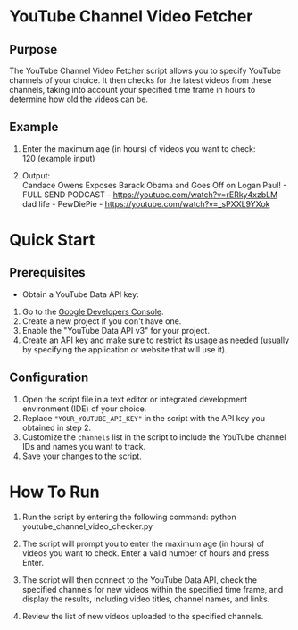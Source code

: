 # YouTube Channel Video Fetcher

## Purpose
The YouTube Channel Video Fetcher script allows you to specify YouTube channels of your choice. It then checks for the latest videos from these channels, taking into account your specified time frame in hours to determine how old the videos can be.

## Example
1. Enter the maximum age (in hours) of videos you want to check:  
120 (example input)

2. Output:    
Candace Owens Exposes Barack Obama and Goes Off on Logan Paul! - FULL SEND PODCAST - https://youtube.com/watch?v=rERky4xzbLM  
dad life - PewDiePie - https://youtube.com/watch?v=_sPXXL9YXok  

# Quick Start

## Prerequisites
- Obtain a YouTube Data API key:
1. Go to the [Google Developers Console](https://console.developers.google.com/).
2. Create a new project if you don't have one.
3. Enable the "YouTube Data API v3" for your project.
4. Create an API key and make sure to restrict its usage as needed (usually by specifying the application or website that will use it).

## Configuration
1. Open the script file in a text editor or integrated development environment (IDE) of your choice.
2. Replace `"YOUR_YOUTUBE_API_KEY"` in the script with the API key you obtained in step 2.
3. Customize the `channels` list in the script to include the YouTube channel IDs and names you want to track.
4. Save your changes to the script.

# How To Run

1. Run the script by entering the following command:
python youtube_channel_video_checker.py

2. The script will prompt you to enter the maximum age (in hours) of videos you want to check. Enter a valid number of hours and press Enter.

3. The script will then connect to the YouTube Data API, check the specified channels for new videos within the specified time frame, and display the results, including video titles, channel names, and links.

4. Review the list of new videos uploaded to the specified channels.

